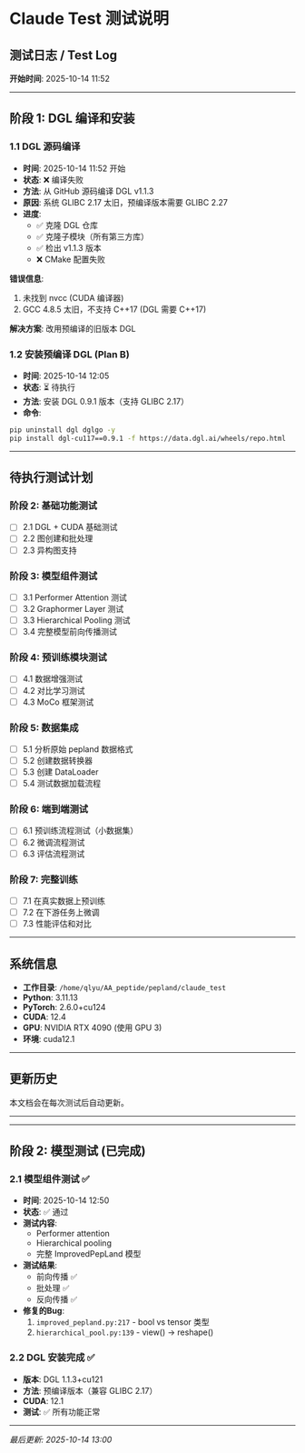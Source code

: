 # Claude Test 测试说明

## 测试日志 / Test Log

**开始时间**: 2025-10-14 11:52

---

## 阶段 1: DGL 编译和安装

### 1.1 DGL 源码编译
- **时间**: 2025-10-14 11:52 开始
- **状态**: ❌ 编译失败
- **方法**: 从 GitHub 源码编译 DGL v1.1.3
- **原因**: 系统 GLIBC 2.17 太旧，预编译版本需要 GLIBC 2.27
- **进度**:
  - ✅ 克隆 DGL 仓库
  - ✅ 克隆子模块（所有第三方库）
  - ✅ 检出 v1.1.3 版本
  - ❌ CMake 配置失败

**错误信息**:
1. 未找到 nvcc (CUDA 编译器)
2. GCC 4.8.5 太旧，不支持 C++17 (DGL 需要 C++17)

**解决方案**: 改用预编译的旧版本 DGL

### 1.2 安装预编译 DGL (Plan B)
- **时间**: 2025-10-14 12:05
- **状态**: ⏳ 待执行
- **方法**: 安装 DGL 0.9.1 版本（支持 GLIBC 2.17）
- **命令**:
```bash
pip uninstall dgl dglgo -y
pip install dgl-cu117==0.9.1 -f https://data.dgl.ai/wheels/repo.html
```

---

## 待执行测试计划

### 阶段 2: 基础功能测试
- [ ] 2.1 DGL + CUDA 基础测试
- [ ] 2.2 图创建和批处理
- [ ] 2.3 异构图支持

### 阶段 3: 模型组件测试
- [ ] 3.1 Performer Attention 测试
- [ ] 3.2 Graphormer Layer 测试
- [ ] 3.3 Hierarchical Pooling 测试
- [ ] 3.4 完整模型前向传播测试

### 阶段 4: 预训练模块测试
- [ ] 4.1 数据增强测试
- [ ] 4.2 对比学习测试
- [ ] 4.3 MoCo 框架测试

### 阶段 5: 数据集成
- [ ] 5.1 分析原始 pepland 数据格式
- [ ] 5.2 创建数据转换器
- [ ] 5.3 创建 DataLoader
- [ ] 5.4 测试数据加载流程

### 阶段 6: 端到端测试
- [ ] 6.1 预训练流程测试（小数据集）
- [ ] 6.2 微调流程测试
- [ ] 6.3 评估流程测试

### 阶段 7: 完整训练
- [ ] 7.1 在真实数据上预训练
- [ ] 7.2 在下游任务上微调
- [ ] 7.3 性能评估和对比

---

## 系统信息

- **工作目录**: `/home/qlyu/AA_peptide/pepland/claude_test`
- **Python**: 3.11.13
- **PyTorch**: 2.6.0+cu124
- **CUDA**: 12.4
- **GPU**: NVIDIA RTX 4090 (使用 GPU 3)
- **环境**: cuda12.1

---

## 更新历史

本文档会在每次测试后自动更新。

---

---

## 阶段 2: 模型测试 (已完成)

### 2.1 模型组件测试 ✅
- **时间**: 2025-10-14 12:50
- **状态**: ✅ 通过
- **测试内容**:
  - Performer attention
  - Hierarchical pooling
  - 完整 ImprovedPepLand 模型
- **测试结果**:
  - 前向传播 ✅
  - 批处理 ✅
  - 反向传播 ✅
- **修复的Bug**:
  1. `improved_pepland.py:217` - bool vs tensor 类型
  2. `hierarchical_pool.py:139` - view() → reshape()

### 2.2 DGL 安装完成 ✅
- **版本**: DGL 1.1.3+cu121
- **方法**: 预编译版本（兼容 GLIBC 2.17）
- **CUDA**: 12.1
- **测试**: ✅ 所有功能正常

---

*最后更新: 2025-10-14 13:00*
